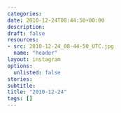 ```yaml
---
categories:
date: 2010-12-24T08:44:50+00:00
description:
draft: false
resources:
- src: 2010-12-24_08-44-50_UTC.jpg
  name: "header"
layout: instagram
options:
  unlisted: false
stories:
subtitle:
title: "2010-12-24"
tags: []
---
```


 
